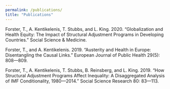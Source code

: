 ```yaml
---
permalink: /publications/
title: "Publications"
---
```


Forster, T., A. Kentikelenis, T. Stubbs, and L. King. 2020. “Globalization and Health Equity: The Impact of Structural Adjustment Programs in Developing Countries.” Social Science & Medicine.

Forster, T., and A. Kentikelenis. 2019. “Austerity and Health in Europe: Disentangling the Causal Links.” European Journal of Public Health 29(5): 808—809.

Forster, T., A. Kentikelenis, T. Stubbs, B. Reinsberg, and L. King. 2019. “How Structural Adjustment Programs Affect Inequality: A Disaggregated Analysis of IMF Conditionality, 1980—2014.” Social Science Research 80: 83—113.
